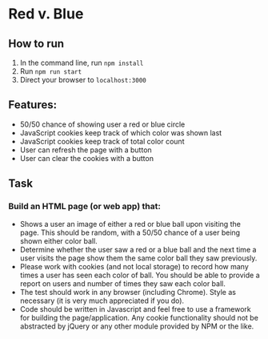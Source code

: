 # Red v. Blue

## How to run
1. In the command line, run `npm install`
2. Run `npm run start`
3. Direct your browser to `localhost:3000`

## Features:
- 50/50 chance of showing user a red or blue circle
- JavaScript cookies keep track of which color was shown last
- JavaScript cookies keep track of total color count
- User can refresh the page with a button
- User can clear the cookies with a button

## Task
### Build an HTML page (or web app) that:
- Shows a user an image of either a red or blue ball upon visiting the page. This should be random, with a 50/50 chance of a user being shown either color ball.
- Determine whether the user saw a red or a blue ball and the next time a user visits the page show them the same color ball they saw previously.
- Please work with cookies (and not local storage) to record how many times a user has seen each color of ball. You should be able to provide a report on users and number of times they saw each color ball.
- The test should work in any browser (including Chrome). Style as necessary (it is very much appreciated if you do).
- Code should be written in Javascript and feel free to use a framework for building the page/application. Any cookie functionality should not be abstracted by jQuery or any other module provided by NPM or the like.